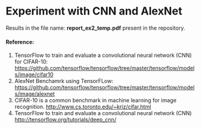# Experiment with CNN and AlexNet
Results in the file name: **report_ex2_temp.pdf** present in the repository.
#### Reference:
1. TensorFlow to train and evaluate a convolutional neural network (CNN) for CIFAR-10:
https://github.com/tensorflow/tensorflow/tree/master/tensorflow/models/image/cifar10
2. AlexNet Benchamrk using TensorFLow:
https://github.com/tensorflow/tensorflow/tree/master/tensorflow/models/image/alexnet
3. CIFAR-10 is a common benchmark in machine learning for image recognition.
http://www.cs.toronto.edu/~kriz/cifar.html
4. TensorFlow to train and evaluate a convolutional neural network (CNN)
http://tensorflow.org/tutorials/deep_cnn/


